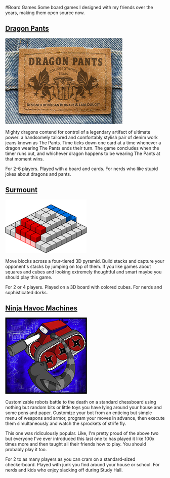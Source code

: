 #Board Games
Some board games I designed with my friends over the years, making them open source now.

## [Dragon Pants](/dragon_pants)

![](/dragon_pants/images/logo_color.png)

Mighty dragons contend for control of a legendary artifact of ultimate power: a handsomely tailored and comfortably stylish pair of denim work jeans known as The Pants. Time ticks down one card at a time whenever a dragon wearing The Pants ends their turn. The game concludes when the timer runs out, and whichever dragon happens to be wearing The Pants at that moment wins.

For 2-6 players. Played with a board and cards. For nerds who like stupid jokes about dragons and pants.

## [Surmount](/surmount)

![](/surmount/images/board_2player_blocks.png)

Move blocks across a four-tiered 3D pyramid. Build stacks and capture your opponent's stacks by jumping on top of them. If you like games about squares and cubes and looking extremely thoughtful and smart maybe you should play this game.

For 2 or 4 players. Played on a 3D board with colored cubes. For nerds and sophisticated dorks.

## [Ninja Havoc Machines](/ninja_havoc_machines)

![](/ninja_havoc_machines/images/logo_small.png)

Customizable robots battle to the death on a standard chessboard using nothing but random bits or little toys you have lying around your house and some pens and paper. Customize your bot from an enticing but simple menu of weapons and armor, program your moves in advance, then execute them simultaneously and watch the sprockets of strife fly.

This one was ridiculously popular. Like, I'm pretty proud of the above two but everyone I've ever introduced this last one to has played it like 100x times more and then taught all their friends how to play. You should probably play it too.

For 2 to as many players as you can cram on a standard-sized checkerboard. Played with junk you find around your house or school. For nerds and kids who enjoy slacking off during Study Hall.
